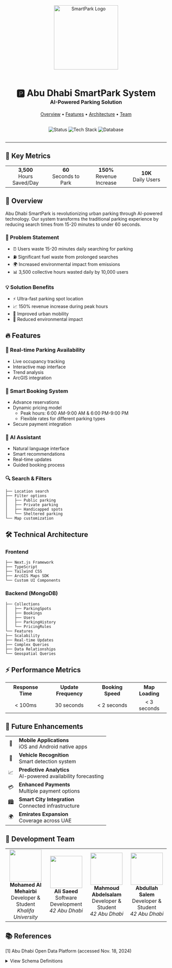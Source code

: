 <div align="center">
  <img src="https://parkit.ae/logo.png" alt="SmartPark Logo" width="200"/>
  <br/>
  <br/>
  <h1 style="border: none;">
    🅿️ Abu Dhabi SmartPark System
    <br/>
    <small style="font-size: 16px;">AI-Powered Parking Solution</small>
  </h1>
  <p>
    <a href="#overview">Overview</a> •
    <a href="#features">Features</a> •
    <a href="#technical-architecture">Architecture</a> •
    <a href="#development-team">Team</a>
  </p>
  <br/>
  <img src="https://img.shields.io/badge/Status-MVP-blue" alt="Status"/>
  <img src="https://img.shields.io/badge/TypeScript-Next.js-blue" alt="Tech Stack"/>
  <img src="https://img.shields.io/badge/Database-MongoDB-green" alt="Database"/>
  <br/>
  <br/>
</div>

---

## 🎯 Key Metrics

<div align="center">
  <table>
    <tr>
      <td align="center" width="25%">
        <b>3,500</b><br/>
        Hours Saved/Day
      </td>
      <td align="center" width="25%">
        <b>60</b><br/>
        Seconds to Park
      </td>
      <td align="center" width="25%">
        <b>150%</b><br/>
        Revenue Increase
      </td>
      <td align="center" width="25%">
        <b>10K</b><br/>
        Daily Users
      </td>
    </tr>
  </table>
</div>

## 🌟 Overview

Abu Dhabi SmartPark is revolutionizing urban parking through AI-powered technology. Our system transforms the traditional parking experience by reducing search times from 15-20 minutes to under 60 seconds.

### 🎯 Problem Statement

- ⏰ Users waste 15-20 minutes daily searching for parking
- ⛽ Significant fuel waste from prolonged searches
- 🌍 Increased environmental impact from emissions
- 📊 3,500 collective hours wasted daily by 10,000 users

### 💡 Solution Benefits

- ⚡ Ultra-fast parking spot location
- 📈 150% revenue increase during peak hours
- 🚗 Improved urban mobility
- 🌱 Reduced environmental impact

## 🔥 Features

### 📍 Real-time Parking Availability
- Live occupancy tracking
- Interactive map interface
- Trend analysis
- ArcGIS integration

### 🎫 Smart Booking System
- Advance reservations
- Dynamic pricing model
  - Peak hours: 6:00 AM-9:00 AM & 6:00 PM-9:00 PM
  - Flexible rates for different parking types
- Secure payment integration

### 🤖 AI Assistant
- Natural language interface
- Smart recommendations
- Real-time updates
- Guided booking process

### 🔍 Search & Filters
```
├── Location search
├── Filter options
│   ├── Public parking
│   ├── Private parking
│   ├── Handicapped spots
│   └── Sheltered parking
└── Map customization
```

## 🛠 Technical Architecture

### Frontend
```
├── Next.js Framework
├── TypeScript
├── Tailwind CSS
├── ArcGIS Maps SDK
└── Custom UI Components
```

### Backend (MongoDB)
```
├── Collections
│   ├── ParkingSpots
│   ├── Bookings
│   ├── Users
│   ├── ParkingHistory
│   └── PricingRules
└── Features
├── Scalability
├── Real-time Updates
├── Complex Queries
├── Data Relationships
└── Geospatial Queries
```

## ⚡ Performance Metrics

<table align="center">
  <tr>
    <th align="center">Response Time</th>
    <th align="center">Update Frequency</th>
    <th align="center">Booking Speed</th>
    <th align="center">Map Loading</th>
  </tr>
  <tr>
    <td align="center">< 100ms</td>
    <td align="center">30 seconds</td>
    <td align="center">< 2 seconds</td>
    <td align="center">< 3 seconds</td>
  </tr>
</table>

## 🚀 Future Enhancements

<table>
  <tr>
    <td align="center">📱</td>
    <td><b>Mobile Applications</b><br/>iOS and Android native apps</td>
  </tr>
  <tr>
    <td align="center">🚗</td>
    <td><b>Vehicle Recognition</b><br/>Smart detection system</td>
  </tr>
  <tr>
    <td align="center">📈</td>
    <td><b>Predictive Analytics</b><br/>AI-powered availability forecasting</td>
  </tr>
  <tr>
    <td align="center">💳</td>
    <td><b>Enhanced Payments</b><br/>Multiple payment options</td>
  </tr>
  <tr>
    <td align="center">🏙</td>
    <td><b>Smart City Integration</b><br/>Connected infrastructure</td>
  </tr>
  <tr>
    <td align="center">🌍</td>
    <td><b>Emirates Expansion</b><br/>Coverage across UAE</td>
  </tr>
</table>

## 👥 Development Team

<table align="center">
  <tr>
    <td align="center">
      <img src="https://github.com/yourusername.png" width="100px" alt=""/>
      <br />
      <b>Mohamed Al Mehairbi</b>
      <br/>
      Developer & Student
      <br/>
      <i>Khalifa University</i>
    </td>
    <td align="center">
      <img src="https://github.com/yourusername.png" width="100px" alt=""/>
      <br />
      <b>Ali Saeed</b>
      <br/>
      Software Development
      <br/>
      <i>42 Abu Dhabi</i>
    </td>
    <td align="center">
      <img src="https://github.com/yourusername.png" width="100px" alt=""/>
      <br />
      <b>Mahmoud Abdelsalam</b>
      <br/>
      Developer & Student
      <br/>
      <i>42 Abu Dhabi</i>
    </td>
    <td align="center">
      <img src="https://github.com/yourusername.png" width="100px" alt=""/>
      <br />
      <b>Abdullah Salem</b>
      <br/>
      Developer & Student
      <br/>
      <i>42 Abu Dhabi</i>
    </td>
  </tr>
</table>

## 📚 References

[1] Abu Dhabi Open Data Platform (accessed Nov. 18, 2024)

<details>
<summary>View Schema Definitions</summary>
  
Parking Spot Schema
```
interface ParkingSpot {
  _id: ObjectId;
  location: {
    type: "Point";
    coordinates: [number, number]; // [longitude, latitude]
  };
  type: "public" | "private" | "handicapped" | "sheltered";
  status: "available" | "occupied" | "reserved";
  pricePerHour: number;
  totalSpaces: number;
  availableSpaces: number;
  lastUpdated: Date;
}
```

Booking Schema

```
interface Booking {
  _id: ObjectId;
  userId: ObjectId;
  spotId: ObjectId;
  startTime: Date;
  endTime: Date;
  status: "active" | "completed" | "cancelled";
  price: number;
  paymentStatus: "pending" | "completed";
  createdAt: Date;
}
```
---

<div align="center">
  Made with ❤️ in Abu Dhabi
</div>

